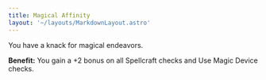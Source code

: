 ```yaml
---
title: Magical Affinity
layout: '~/layouts/MarkdownLayout.astro'
---
```

You have a knack for magical endeavors.

**Benefit:** You gain a +2 bonus on all Spellcraft checks and Use Magic Device
checks.

